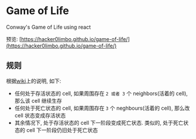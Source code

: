 # Game of Life

Conway's Game of Life using react

预览: [https://hacker0limbo.github.io/game-of-life/](https://hacker0limbo.github.io/game-of-life/)

## 规则
根据[wiki](https://en.wikipedia.org/wiki/Conway%27s_Game_of_Life)上的说明, 如下:
- 任何处于存活状态的 cell, 如果周围存在 `2 或者 3` 个 neighbors(活着的 cell), 那么该 cell 继续生存
- 任何处于死亡状态的 cell, 如果周围存在 `3` 个 neghbours(活着的 cell), 那么改 cell 状态变成存活状态
- 其余情况下, 处于存活状态的 cell 下一阶段变成死亡状态. 类似的, 处于死亡状态的 cell 下一阶段仍旧处于死亡状态